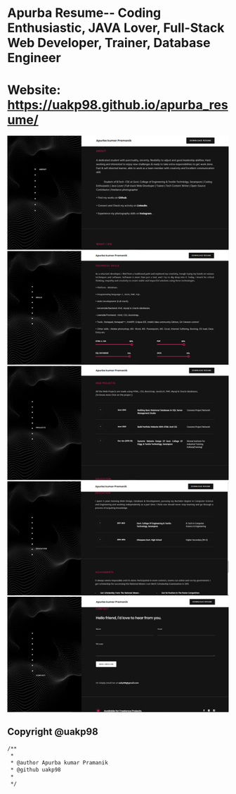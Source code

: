 # Apurba Resume-- Coding Enthusiastic, JAVA Lover, Full-Stack Web Developer, Trainer, Database Engineer 
# Website: https://uakp98.github.io/apurba_resume/



<img src="./img/1.png" >
<img src="./img/2.png" >
<img src="./img/3.png" >
<img src="./img/4.png" >
<img src="./img/5.png" >

## Copyright @uakp98
```shell
/**
 * 
 * @author Apurba kumar Pramanik
 * @github uakp98
 *
 */

```
